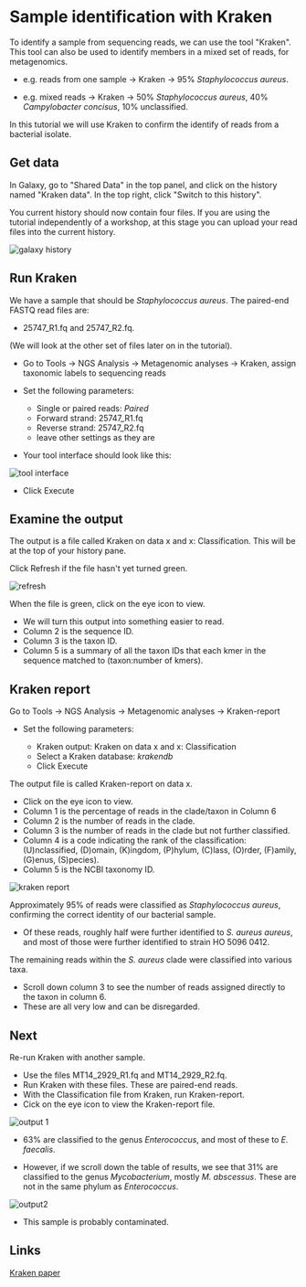 # Sample identification with Kraken

To identify a sample from sequencing reads, we can use the tool "Kraken". This tool can also be used to identify members in a mixed set of reads, for metagenomics.

- e.g. reads from one sample &rarr; Kraken &rarr; 95% *Staphylococcus aureus*.

- e.g. mixed reads &rarr; Kraken &rarr; 50% *Staphylococcus aureus*, 40%  *Campylobacter concisus*, 10% unclassified.

<!-- - is this a proportion of reads?
- is proportion of reads a proxy for relative abundance?
(e.g. something might not sequence well - be truly abundant but rare in the sample) -->

In this tutorial we will use Kraken to confirm the identify of reads from a bacterial isolate.

## Get data

In Galaxy, go to "Shared Data" in the top panel, and click on the history named "Kraken data". In the top right, click "Switch to this history".

You current history should now contain four files. If you are using the tutorial independently of a workshop, at this stage you can upload your read files into the current history.

![galaxy history](images/files.png)

<!-- used ERR019289_1 and 2 from EBI. see public data tutorial.
rename and change datatypes. -- not working -->

## Run Kraken

We have a sample that should be *Staphylococcus aureus*. The paired-end FASTQ read files are:

- <fn>25747_R1.fq</fn> and <fn>25747_R2.fq</fn>.

(We will look at the other set of files later on in the tutorial).

- Go to <ss>Tools &rarr; NGS Analysis &rarr; Metagenomic analyses &rarr; Kraken, assign taxonomic labels to sequencing reads</ss>

- Set the following parameters:

    - <ss>Single or paired reads</ss>: *Paired*
    - <ss>Forward strand:</ss> <fn>25747_R1.fq</fn>
    - <ss>Reverse strand:</ss> <fn>25747_R2.fq</fn>
    - leave other settings as they are

- Your tool interface should look like this:

![tool interface](images/tool_interface.png)

-  Click <ss>Execute</ss>

<!-- ### How it works

Generally: compare sequence to database of known sequence identities.

In detail:

- uses k-mers (default k = 31)
- user to specify a library of genomes
- query database for each k-mer in a sequence
- summarize the hits for all the k-mers from a seq to give the ID
- if seq has no kmers in dbase, it is left unclassified.
-->

## Examine the output

The output is a file called <fn>Kraken on data x and x: Classification</fn>. This will be at the top of your history pane.

Click <ss>Refresh</ss> if the file hasn't yet turned green.

![refresh](images/refresh.png)

When the file is green, click on the eye icon to view.

- We will turn this output into something easier to read.
- Column 2 is the sequence ID.
- Column 3 is the taxon ID.
- Column 5 is a summary of all the taxon IDs that each kmer in the sequence matched to (taxon:number of kmers).  


<!-- Output Format

Each sequence classified by Kraken results in a single line of output. Output lines contain five tab-delimited fields; from left to right, they are:

1. "C"/"U": one letter code indicating that the sequence was either classified or unclassified.
2. The sequence ID, obtained from the FASTA/FASTQ header.
3. The taxonomy ID Kraken used to label the sequence; this is 0 if the sequence is unclassified.
4. The length of the sequence in bp.
5. A space-delimited list indicating the LCA mapping of each k-mer in the sequence. For example, "562:13 561:4 A:31 0:1 562:3" would indicate that:
        a) the first 13 k-mers mapped to taxonomy ID #562
        b) the next 4 k-mers mapped to taxonomy ID #561
        c) the next 31 k-mers contained an ambiguous nucleotide
        d) the next k-mer was not in the database
        e) the last 3 k-mers mapped to taxonomy ID #562
-->

## Kraken report

Go to <ss>Tools &rarr; NGS Analysis &rarr; Metagenomic analyses &rarr; Kraken-report</ss>

- Set the following parameters:

    - <ss>Kraken output</ss>: <fn>Kraken on data x and x: Classification</fn>
    - <ss>Select a Kraken database</ss>: *krakendb*
    -  Click <ss>Execute</ss>


The output file is called <fn>Kraken-report on data x</fn>.

- Click on the eye icon to view.
- Column 1 is the percentage of reads in the clade/taxon in Column 6
- Column 2 is the number of reads in the clade.
- Column 3 is the number of reads in the clade but not further classified.
- Column 4 is a code indicating the rank of the classification: (U)nclassified, (D)omain, (K)ingdom, (P)hylum, (C)lass, (O)rder, (F)amily, (G)enus, (S)pecies).
- Column 5 is the NCBI taxonomy ID.

![kraken report](images/kraken_output.png)



Approximately 95% of reads were classified as *Staphylococcus aureus*, confirming the correct identity of our bacterial sample.

- Of these reads, roughly half were further identified to *S. aureus aureus*, and most of those were further identified to strain HO 5096 0412.

The remaining reads within the *S. aureus* clade were classified into various taxa.

- Scroll down column 3 to see the number of reads assigned directly to the taxon in column 6.
- These are all very low and can be disregarded.

<!-- Output

The output of kraken-report is tab-delimited, with one line per taxon. The fields of the output, from left-to-right, are as follows:

1. Percentage of reads covered by the clade rooted at this taxon
2. Number of reads covered by the clade rooted at this taxon
3. Number of reads assigned directly to this taxon
4. A rank code, indicating (U)nclassified, (D)omain, (K)ingdom, (P)hylum, (C)lass, (O)rder, (F)amily, (G)enus, or (S)pecies. All other ranks are simply filled with a dash.
5. NCBI taxonomy ID
6. Indented scientific name -->

## Next

Re-run Kraken with another sample.

- Use the files <fn>MT14_2929_R1.fq</fn> and <fn>MT14_2929_R2.fq</fn>.
- Run Kraken with these files. These are paired-end reads.
- With the <fn>Classification</fn> file from Kraken, run Kraken-report.
- Cick on the eye icon to view the <fn>Kraken-report</fn> file.

![output 1](images/sample2_1.png)

- 63% are classified to the genus *Enterococcus*, and most of these to *E. faecalis*.

- However, if we scroll down the table of results, we see that 31% are classified to the genus *Mycobacterium*, mostly *M. abscessus*. These are not in the same phylum as *Enterococcus*.

![output2](images/sample2_2.png)

- This sample is probably contaminated.

## Links

[Kraken paper](https://genomebiology.biomedcentral.com/articles/10.1186/gb-2014-15-3-r46)
